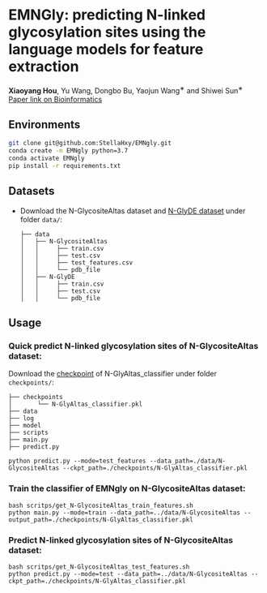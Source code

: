 # EMNGly: predicting N-linked glycosylation sites using the language models for feature extraction

**Xiaoyang Hou**, Yu Wang, Dongbo Bu, Yaojun Wang<sup>∗</sup>  and Shiwei Sun<sup>∗</sup> <br>
[Paper link on Bioinformatics](https://academic.oup.com/bioinformatics/article/39/11/btad650/7335841?login=false)

## Environments
```bash
git clone git@github.com:StellaHxy/EMNgly.git
conda create -n EMNgly python=3.7
conda activate EMNgly
pip install -r requirements.txt
```

## Datasets

- Download the N-GlycositeAltas dataset and [N-GlyDE dataset](https://github.com/dukkakc/DeepNGlyPred) under folder `data/`:
    ```
    ├── data
    │   ├── N-GlycositeAltas
    │   │     ├── train.csv
    │   │     ├── test.csv
    │   │     ├── test_features.csv   
    │   │     └── pdb_file
    │   ├── N-GlyDE
    │   │     ├── train.csv
    │   │     ├── test.csv
    │   │     └── pdb_file
    ```

## Usage

### Quick predict N-linked glycosylation sites of N-GlycositeAltas dataset:
Download the [checkpoint](https://drive.google.com/drive/folders/1cCCIw5HIgtBylf2oVFgSEaVNE1LGAN4g?usp=sharing) of N-GlyAltas_classifier under folder `checkpoints/`:

    ├── checkpoints
    │       └── N-GlyAltas_classifier.pkl
    ├── data
    ├── log
    ├── model
    ├── scripts
    ├── main.py
    ├── predict.py

```
python predict.py --mode=test_features --data_path=./data/N-GlycositeAltas --ckpt_path=./checkpoints/N-GlyAltas_classifier.pkl 
```

### Train the classifier of EMNgly on N-GlycositeAltas dataset:
```
bash scritps/get_N-GlycositeAltas_train_features.sh
python main.py --mode=train --data_path=../data/N-GlycositeAltas --output_path=./checkpoints/N-GlyAltas_classifier.pkl
```

### Predict  N-linked glycosylation sites of N-GlycositeAltas dataset:
```
bash scritps/get_N-GlycositeAltas_test_features.sh
python predict.py --mode=test --data_path=../data/N-GlycositeAltas --ckpt_path=./checkpoints/N-GlyAltas_classifier.pkl 
```
